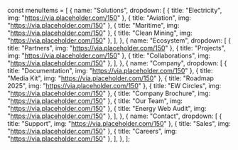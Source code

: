 const menuItems = [
    {
      name: "Solutions",
      dropdown: [
        { title: "Electricity", img: "https://via.placeholder.com/150" },
        { title: "Aviation", img: "https://via.placeholder.com/150" },
        { title: "Maritime", img: "https://via.placeholder.com/150" },
        { title: "Clean Mining", img: "https://via.placeholder.com/150" },
      ],
    },
    {
      name: "Ecosystem",
      dropdown: [
        { title: "Partners", img: "https://via.placeholder.com/150" },
        { title: "Projects", img: "https://via.placeholder.com/150" },
        { title: "Collaborations", img: "https://via.placeholder.com/150" },
      ],
    },
    {
      name: "Company",
      dropdown: [
        { title: "Documentation", img: "https://via.placeholder.com/150" },
        { title: "Media Kit", img: "https://via.placeholder.com/150" },
        { title: "Roadmap 2025", img: "https://via.placeholder.com/150" },
        { title: "EW Circles", img: "https://via.placeholder.com/150" },
        { title: "Company Brochure", img: "https://via.placeholder.com/150" },
        { title: "Our Team", img: "https://via.placeholder.com/150" },
        { title: "Energy Web Audit", img: "https://via.placeholder.com/150" },
      ],
    },
    {
      name: "Contact",
      dropdown: [
        { title: "Support", img: "https://via.placeholder.com/150" },
        { title: "Sales", img: "https://via.placeholder.com/150" },
        { title: "Careers", img: "https://via.placeholder.com/150" },
      ],
    },
  ];